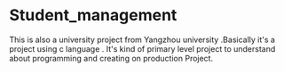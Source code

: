 # Student_management
This is also a university project from Yangzhou university .Basically it's a project using c language . It's kind of primary level project to understand about programming and creating on production Project.
